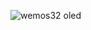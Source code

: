 ![wemos32 oled](https://hackster.imgix.net/uploads/attachments/345704/lolin_esp32_5odqVKgg37.jpg?auto=compress%2Cformat&w=900&h=675&fit=ming)
